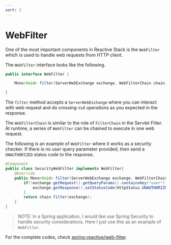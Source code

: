 ```yaml
---
sort: 2
---
```


# WebFilter

One of the most important components in Reactive Stack is the `WebFilter` which is used to handle web requests from HTTP client.

The `WebFilter` interface looks like the following.

```java
public interface WebFilter {

	Mono<Void> filter(ServerWebExchange exchange, WebFilterChain chain);

}
```

The `filter` method accepts a `ServerWebExchange` where you can interact with web request and do crossing-cut operations as you expected in the response.

The `WebFilterChain` is similar to the  role of  `FilterChain` in the Servlet Filter.  At runtime, a series of  `WebFilter` can be chained to execute in one web request.

The following is an example of `WebFilter` where  it works as a security checker. If there is no *user* query parameter provided, then send a `UNAUTHORIZED` status code to the response.

```java
@Component
public class SecurityWebFilter implements WebFilter{
    @Override
    public Mono<Void> filter(ServerWebExchange exchange, WebFilterChain chain) {
        if(!exchange.getRequest().getQueryParams().containsKey("user")){
            exchange.getResponse().setStatusCode(HttpStatus.UNAUTHORIZED);
        }
        return chain.filter(exchange);
    }
}
```

> NOTE: In a Spring application, I would like use Spring Security to handle security considerations. Here I just use this as an example of `WebFitler`.
> 


For the complete codes, check [spring-reactive/web-filter](https://github.com/jwkidd3/spring-reactive/blob/master/web-filter).